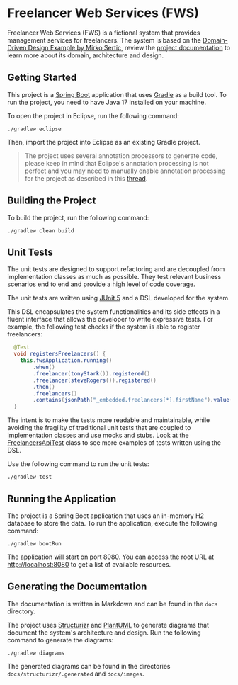 # Freelancer Web Services (FWS)

Freelancer Web Services (FWS) is a fictional system that provides management services for freelancers. The system is based on the [Domain-Driven Design Example by Mirko Sertic](https://www.mirkosertic.de/blog/2013/04/domain-driven-design-example/), review the [project documentation](docs/README.md) to learn more about its domain, architecture and design.


## Getting Started

This project is a [Spring Boot](https://docs.spring.io/spring-boot/) application that uses [Gradle](https://docs.gradle.org/current/userguide/userguide.html) as a build tool. To run the project, you need to have Java 17 installed on your machine.

To open the project in Eclipse, run the following command:

    ./gradlew eclipse

Then, import the project into Eclipse as an existing Gradle project.

> The project uses several annotation processors to generate code, please keep in mind that Eclipse's annotation processing is not perfect and you may need to manually enable annotation processing for the project as described in this [thread](https://github.com/tbroyer/gradle-apt-plugin/issues/17).


## Building the Project

To build the project, run the following command:

    ./gradlew clean build


## Unit Tests

The unit tests are designed to support refactoring and are decoupled from implementation classes as much as possible. They test relevant business scenarios end to end and provide a high level of code coverage.

The unit tests are written using [JUnit 5](https://junit.org/junit5/) and a DSL developed for the system.

This DSL encapsulates the system functionalities and its side effects in a fluent interface that allows the developer to write expressive tests. For example, the following test checks if the system is able to register freelancers:

```java
  @Test
  void registersFreelancers() {
    this.fwsApplication.running()
        .when()
        .freelancer(tonyStark()).registered()
        .freelancer(steveRogers()).registered()
        .then()
        .freelancers()
        .contains(jsonPath("_embedded.freelancers[*].firstName").value(hasItems("Tony", "Steve")));
  }
```

The intent is to make the tests more readable and maintainable, while avoiding the fragility of traditional unit tests that are coupled to implementation classes and use mocks and stubs. Look at the [FreelancersApiTest](src/test/java/io/github/krloxz/fws/FreelancersApiTest.java) class to see more examples of tests written using the DSL.

Use the following command to run the unit tests:

    ./gradlew test


## Running the Application

The project is a Spring Boot application that uses an in-memory H2 database to store the data. To run the application, execute the following command:

    ./gradlew bootRun

The application will start on port 8080. You can access the root URL at [http://localhost:8080](http://localhost:8080) to get a list of available resources.


## Generating the Documentation

The documentation is written in Markdown and can be found in the `docs` directory.

The project uses [Structurizr](https://docs.structurizr.com/) and [PlantUML](https://plantuml.com/) to generate diagrams that document the system's architecture and design. Run the following command to generate the diagrams:

    ./gradlew diagrams

The generated diagrams can be found in the directories `docs/structurizr/.generated` and `docs/images`.
